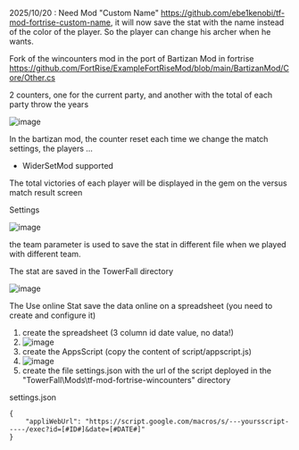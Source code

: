 2025/10/20 : Need Mod "Custom Name" https://github.com/ebe1kenobi/tf-mod-fortrise-custom-name, it will now save the stat with the name instead of the color of the player. So the player can change his archer when he wants. 


Fork of the wincounters mod in the port of Bartizan Mod in fortrise https://github.com/FortRise/ExampleFortRiseMod/blob/main/BartizanMod/Core/Other.cs

2 counters, one for the current party, and another with the total of each party throw the years

![image](https://github.com/user-attachments/assets/6ae4990b-bf7d-4e4f-aa46-a0811597e28e)


In the bartizan mod, the counter reset each time we change the match settings, the players ...

* WiderSetMod supported

The total victories of each player will be displayed in the gem on the versus match result screen

Settings

![image](https://github.com/user-attachments/assets/054d5765-06ec-498a-b768-869192091d28)

the team parameter is used to save the stat in different file when we played with different team.

The stat are saved in the TowerFall directory 

![image](https://github.com/user-attachments/assets/c8487c59-1a5c-48a0-b471-631c36ad5c61)

The Use online Stat save the data online on a spreadsheet (you need to create and configure it)

1. create the spreadsheet (3 column id	date value, no data!)
2. ![image](https://github.com/user-attachments/assets/370ad798-1742-4b5e-9b78-9c3038c0b155)
3. create the AppsScript (copy the content of script/appscript.js)
4. ![image](https://github.com/user-attachments/assets/094ade8f-5878-42f5-8305-768c38bb848f)
5. create the file settings.json with the url of the script deployed in the "TowerFall\Mods\tf-mod-fortrise-wincounters" directory

settings.json

```
{
    "appliWebUrl": "https://script.google.com/macros/s/---yoursscript-----/exec?id=[#ID#]&date=[#DATE#]"
}
```


